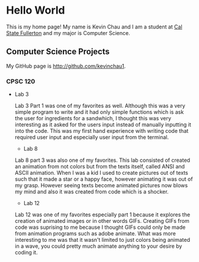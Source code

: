 # Hello World

This is my home page! My name is Kevin Chau and I am a student at [Cal State Fullerton](http://www.fullerton.edu/) and my major is Computer Science.

## Computer Science Projects

My GitHub page is http://github.com/kevinchau1.

### CPSC 120

- Lab 3

  Lab 3 Part 1 was one of my favorites as well. Although this was a very simple program to write and it had only simple functions which is ask the user for ingredients for a sandwhich, I thought this was very interesting as it asked for the users input instead of manually inputting it into the code. This was my first hand experience with writing code that required user input and especially user input from the terminal.

  - Lab 8

  Lab 8 part 3 was also one of my favorites. This lab consisted of created an animation from not colors but from the texts itself, called ANSI and ASCII animation. When I was a kid I used to create pictures out of texts such that it made a star or a happy face, however animating it was out of my grasp. However seeing texts become animated pictures now blows my mind and also it was created from code which is a shocker.

  - Lab 12

  Lab 12 was one of my favorites especially part 1 because it explores the creation of animated images or in other words GIFs. Creating GIFs from code was suprising to me because I thought GIFs could only be made from animation programs such as adobe animate. What was more interesting to me was that it wasn't limited to just colors being animated in a wave, you could pretty much animate anything to your desire by coding it.

